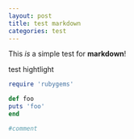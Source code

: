 ```yaml
---
layout: post
title: test markdown
categories: test
---
```

This *is* a simple test for **markdown**!

test hightlight
``` ruby
require 'rubygems'

def foo
puts 'foo'
end

#comment
```
